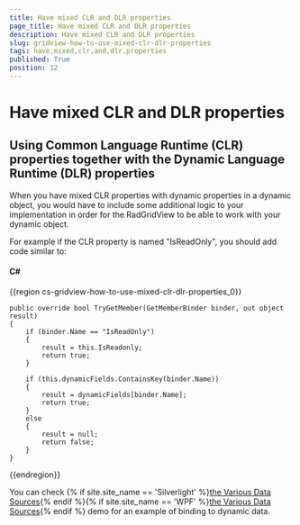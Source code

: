 ```yaml
---
title: Have mixed CLR and DLR properties
page_title: Have mixed CLR and DLR properties
description: Have mixed CLR and DLR properties
slug: gridview-how-to-use-mixed-clr-dlr-properties
tags: have,mixed,clr,and,dlr,properties
published: True
position: 12
---
```


# Have mixed CLR and DLR properties

## Using Common Language Runtime (CLR) properties together with the Dynamic Language Runtime (DLR) properties

When you have mixed CLR properties with dynamic properties in a dynamic object, you would have to include some additional logic to your implementation in order for the RadGridView to be able to work with your dynamic object. 

For example if the CLR property is named "IsReadOnly", you should add code similar to:

#### __C#__

{{region cs-gridview-how-to-use-mixed-clr-dlr-properties_0}}

	public override bool TryGetMember(GetMemberBinder binder, out object result)
	{
	    if (binder.Name == "IsReadOnly")
	    {
	        result = this.IsReadonly;
	        return true;
	    }
	     
	    if (this.dynamicFields.ContainsKey(binder.Name))
	    {
	        result = dynamicFields[binder.Name];
	        return true;
	    }
	    else
	    {
	        result = null;
	        return false;
	    }
	}
{{endregion}}

You can check {% if site.site_name == 'Silverlight' %}[the Various Data Sources](http://demos.telerik.com/silverlight/#GridView/DataSources){% endif %}{% if site.site_name == 'WPF' %}[the Various Data Sources](http://demos.telerik.com/wpf){% endif %} demo for an example of binding to dynamic data.
